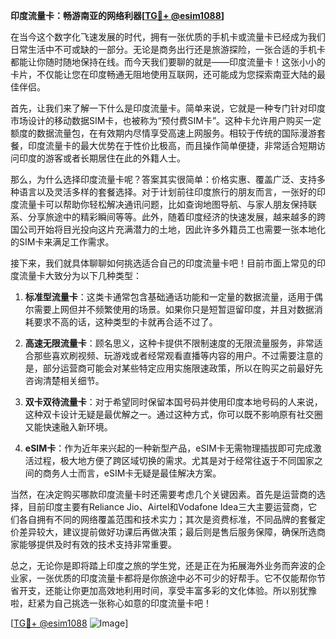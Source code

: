 **印度流量卡：畅游南亚的网络利器[[TG💪+ @esim1088](https://t.me/s/esim1088)]**

在当今这个数字化飞速发展的时代，拥有一张优质的手机卡或流量卡已经成为我们日常生活中不可或缺的一部分。无论是商务出行还是旅游探险，一张合适的手机卡都能让你随时随地保持在线。而今天我们要聊的就是——印度流量卡！这张小小的卡片，不仅能让您在印度畅通无阻地使用互联网，还可能成为您探索南亚大陆的最佳伴侣。

首先，让我们来了解一下什么是印度流量卡。简单来说，它就是一种专门针对印度市场设计的移动数据SIM卡，也被称为“预付费SIM卡”。这种卡允许用户购买一定额度的数据流量包，在有效期内尽情享受高速上网服务。相较于传统的国际漫游套餐，印度流量卡的最大优势在于性价比极高，而且操作简单便捷，非常适合短期访问印度的游客或者长期居住在此的外籍人士。

那么，为什么选择印度流量卡呢？答案其实很简单：价格实惠、覆盖广泛、支持多种语言以及灵活多样的套餐选择。对于计划前往印度旅行的朋友而言，一张好的印度流量卡可以帮助你轻松解决通讯问题，比如查询地图导航、与家人朋友保持联系、分享旅途中的精彩瞬间等等。此外，随着印度经济的快速发展，越来越多的跨国公司开始将目光投向这片充满潜力的土地，因此许多外籍员工也需要一张本地化的SIM卡来满足工作需求。

接下来，我们就具体聊聊如何挑选适合自己的印度流量卡吧！目前市面上常见的印度流量卡大致分为以下几种类型：

1. **标准型流量卡**：这类卡通常包含基础通话功能和一定量的数据流量，适用于偶尔需要上网但并不频繁使用的场景。如果你只是短暂逗留印度，并且对数据消耗要求不高的话，这种类型的卡就再合适不过了。

2. **高速无限流量卡**：顾名思义，这种卡提供不限制速度的无限流量服务，非常适合那些喜欢刷视频、玩游戏或者经常观看直播等内容的用户。不过需要注意的是，部分运营商可能会对某些特定应用实施限速政策，所以在购买之前最好先咨询清楚相关细节。

3. **双卡双待流量卡**：对于希望同时保留本国号码并使用印度本地号码的人来说，这种双卡设计无疑是最优解之一。通过这种方式，你可以既不影响原有社交圈又能快速融入新环境。

4. **eSIM卡**：作为近年来兴起的一种新型产品，eSIM卡无需物理插拔即可完成激活过程，极大地方便了跨区域切换的需求。尤其是对于经常往返于不同国家之间的商务人士而言，eSIM卡无疑是最佳解决方案。

当然，在决定购买哪款印度流量卡时还需要考虑几个关键因素。首先是运营商的选择，目前印度主要有Reliance Jio、Airtel和Vodafone Idea三大主要运营商，它们各自拥有不同的网络覆盖范围和技术实力；其次是资费标准，不同品牌的套餐定价差异较大，建议提前做好功课后再做决策；最后则是售后服务保障，确保所选商家能够提供及时有效的技术支持非常重要。

总之，无论你是即将踏上印度之旅的学生党，还是正在为拓展海外业务而奔波的企业家，一张优质的印度流量卡都将是你旅途中必不可少的好帮手。它不仅能帮你节省开支，还能让你更加高效地利用时间，享受丰富多彩的文化体验。所以别犹豫啦，赶紧为自己挑选一张称心如意的印度流量卡吧！

[[TG💪+ @esim1088](https://t.me/s/esim1088) ![Image](https://i.postimg.cc/4NQfJmqS/Snipaste-2025-05-13-00-14-12.png)]